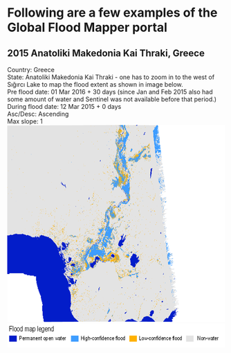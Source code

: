 # Following are a few examples of the Global Flood Mapper portal

## 2015 Anatoliki Makedonia Kai Thraki, Greece<br/>
Country: Greece<br/>
State: Anatoliki Makedonia Kai Thraki - one has to zoom in to the west of Sığırcı Lake to map the flood extent as shown in image below.<br/>
Pre flood date: 01 Mar 2016 + 30 days (since Jan and Feb 2015 also had some amount of water and Sentinel was not available before that period.)<br/>
During flood date: 12 Mar 2015 + 0 days<br/>
Asc/Desc: Ascending<br/>
Max slope: 1
<img src="../../media/expl/2015_Greece.png" height="455" width="700"><br/>
<img src="../../media/legend.png" height="55" width="730"><br/>

